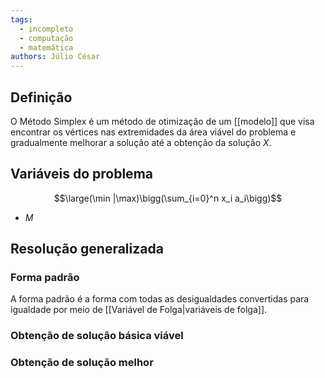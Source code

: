 ```yaml
---
tags:
  - incompleto
  - computação
  - matemática
authors: Júlio César
---
```

## Definição

O Método Simplex é um método de otimização de um [[modelo]] que visa encontrar os vértices nas extremidades da área viável do problema e gradualmente melhorar a solução até a obtenção da solução $X$.
## Variáveis do problema
$$\large(\min |\max)\bigg(\sum_{i=0}^n x_i a_i\bigg)$$
- $M$
## Resolução generalizada

### Forma padrão
A forma padrão é a forma com todas as desigualdades convertidas para igualdade por meio de [[Variável de Folga|variáveis de folga]].

### Obtenção de solução básica viável

### Obtenção de solução melhor